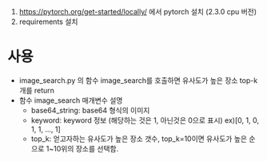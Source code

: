 1. https://pytorch.org/get-started/locally/ 에서 pytorch 설치 (2.3.0 cpu 버전)
2. requirements 설치


# 사용
- image_search.py 의 함수 image_search를 호출하면 유사도가 높은 장소 top-k개를 return
- 함수 image_search 매개변수 설명
  - base64_string: base64 형식의 이미지
  - keyword: keyword 정보 (해당하는 것은 1, 아닌것은 0으로 표시) ex)[0, 1, 0, 1, 1, ..., 1]
  - top_k: 얻고자하는 유사도가 높은 장소 갯수, top_k=10이면 유사도가 높은 순으로 1~10위의 장소를 선택함.
